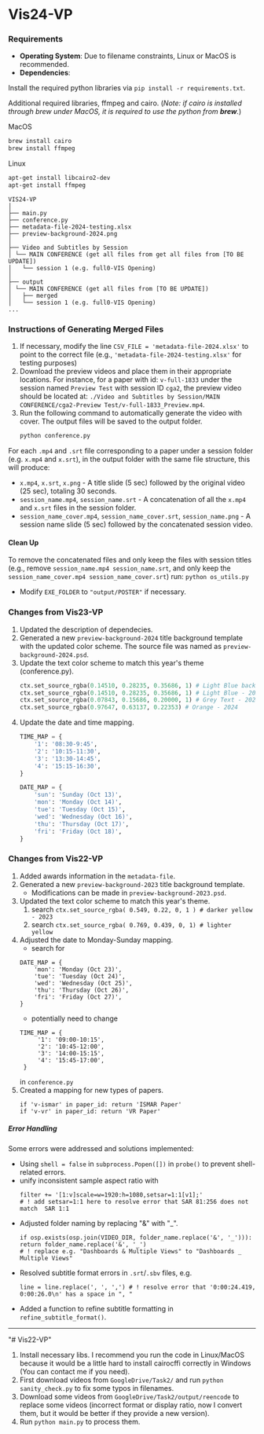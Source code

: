 # Vis24-VP

### Requirements
- **Operating System**: Due to filename constraints, Linux or MacOS is recommended.
- **Dependencies**: 

Install the required python libraries via `pip install -r requirements.txt`.

Additional required libraries, ffmpeg and cairo. (*Note: if cairo is installed through brew under MacOS, it is required to use the python from **brew**.*)

MacOS
```bash
brew install cairo
brew install ffmpeg
```

Linux
```bash
apt-get install libcairo2-dev
apt-get install ffmpeg
```

```
VIS24-VP
│
├── main.py
├── conference.py
├── metadata-file-2024-testing.xlsx
├── preview-background-2024.png
│
├── Video and Subtitles by Session
│ └── MAIN CONFERENCE (get all files from get all files from [TO BE UPDATE])
│   └── session 1 (e.g. full0-VIS Opening)
│
├── output
│ └── MAIN CONFERENCE (get all files from [TO BE UPDATE])
│   ├── merged
│   └── session 1 (e.g. full0-VIS Opening)
...
```
### Instructions of Generating Merged Files
1. If necessary, modify the line `CSV_FILE = 'metadata-file-2024.xlsx'` to point to the correct file (e.g., `'metadata-file-2024-testing.xlsx'` for testing purposes)
2. Download the preview videos and place them in their appropriate locations. For instance, for a paper with id: `v-full-1833` under the session named `Preview Test` with session ID `cga2`, the preview video should be located at: `./Video and Subtitles by Session/MAIN CONFERENCE/cga2-Preview Test/v-full-1833_Preview.mp4`.
3. Run the following command to automatically generate the video with cover. The output files will be saved to the output folder.
    ```bash
    python conference.py
    ```

For each `.mp4` and `.srt` file corresponding to a paper under a session folder (e.g. `x.mp4` and `x.srt`), in the output folder with the same file structure, this will produce:
- `x.mp4`, `x.srt`, `x.png` - A title slide (5 sec) followed by the original video (25 sec), totaling 30 seconds.
- `session_name.mp4`, `session_name.srt` - A concatenation of all the `x.mp4` and `x.srt` files in the session folder.
- `session_name_cover.mp4`, `session_name_cover.srt`, `session_name.png` - A session name slide (5 sec) followed by the concatenated session video.

#### Clean Up
To remove the concatenated files and only keep the files with session titles (e.g., remove `session_name.mp4 session_name.srt`, and only keep the `session_name_cover.mp4 session_name_cover.srt`) run:
    ```
    python os_utils.py
    ```
  - Modify `EXE_FOLDER` to `"output/POSTER"` if necessary.

### Changes from Vis23-VP
1. Updated the description of dependecies.
2. Generated a new `preview-background-2024` title background template with the updated color scheme. The source file was named as `preview-background-2024.psd`.
3. Update the text color scheme to match this year's theme (conference.py).
    ```python
    ctx.set_source_rgba(0.14510, 0.28235, 0.35686, 1) # Light Blue background - 2024
    ctx.set_source_rgba(0.14510, 0.28235, 0.35686, 1) # Light Blue - 2024
    ctx.set_source_rgba(0.07843, 0.15686, 0.20000, 1) # Grey Text - 2024
    ctx.set_source_rgba(0.97647, 0.63137, 0.22353) # Orange - 2024
    ```
4. Update the date and time mapping.
    ```python
    TIME_MAP = {
        '1': '08:30-9:45',
        '2': '10:15-11:30',
        '3': '13:30-14:45',
        '4': '15:15-16:30',
    }

    DATE_MAP = {
        'sun': 'Sunday (Oct 13)',
        'mon': 'Monday (Oct 14)',
        'tue': 'Tuesday (Oct 15)',
        'wed': 'Wednesday (Oct 16)',
        'thu': 'Thursday (Oct 17)',
        'fri': 'Friday (Oct 18)',
    }
    ```



### Changes from Vis22-VP
1. Added awards information in the `metadata-file`.
2. Generated a new `preview-background-2023` title background template.
    - Modifications can be made in `preview-background-2023.psd`.
3. Updated the text color scheme to match this year's theme.
    1. search `ctx.set_source_rgba( 0.549, 0.22, 0, 1 ) # darker yellow - 2023`
    2. search `ctx.set_source_rgba( 0.769, 0.439, 0, 1) # lighter yellow`
4. Adjusted the date to Monday-Sunday mapping.
   - search for 
    ```
    DATE_MAP = {
        'mon': 'Monday (Oct 23)',
        'tue': 'Tuesday (Oct 24)',
        'wed': 'Wednesday (Oct 25)',
        'thu': 'Thursday (Oct 26)',
        'fri': 'Friday (Oct 27)',
    }
    ```
   -  potentially need to change 
   ```
   TIME_MAP = {
        '1': '09:00-10:15',
        '2': '10:45-12:00',
        '3': '14:00-15:15',
        '4': '15:45-17:00',
    } 
    ```
    in `conference.py`
5. Created a mapping for new types of papers.
    ```
    if 'v-ismar' in paper_id: return 'ISMAR Paper'
    if 'v-vr' in paper_id: return 'VR Paper'
    ```

##### Error Handling
Some errors were addressed and solutions implemented:
- Using `shell = false` in `subprocess.Popen([])` in `probe()` to prevent shell-related errors.
- unify inconsistent sample aspect ratio with
    ```
    filter += '[1:v]scale=w=1920:h=1080,setsar=1:1[v1];'  
    # ! add setsar=1:1 here to resolve error that SAR 81:256 does not match  SAR 1:1
    ```
- Adjusted folder naming by replacing "&" with "_".
    ```
    if osp.exists(osp.join(VIDEO_DIR, folder_name.replace('&', '_'))): return folder_name.replace('&', '_') 
    # ! replace e.g. "Dashboards & Multiple Views" to "Dashboards _ Multiple Views"
    ```
- Resolved subtitle format errors in `.srt`/`.sbv` files, e.g.
   ```
   line = line.replace(', ', ',') # ! resolve error that '0:00:24.419, 0:00:26.0\n' has a space in ", "
   ```
- Added a function to refine subtitle formatting in           `refine_subtitle_format()`.




 


----------------------------------------------------------------
"# Vis22-VP" 

1. Install necessary libs. I recommend you run the code in Linux/MacOS because it would be a little hard to install cairocffi correctly in Windows (You can contact me if you need).
2. First download videos from `GoogleDrive/Task2/` and run `python sanity_check.py` to fix some typos in filenames.
3. Download some videos from `GoogleDrive/Task2/output/reencode` to replace some videos (incorrect format or display ratio, now I convert them, but it would be better if they provide a new version).
4. Run `python main.py` to process them.
